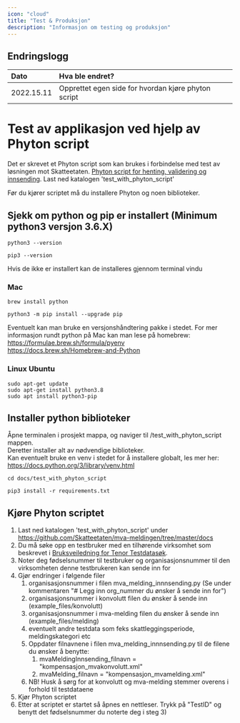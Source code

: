 ```yaml
---
icon: "cloud"
title: "Test & Produksjon"
description: "Informasjon om testing og produksjon"
---
```


## Endringslogg

| Dato       | Hva ble endret?                                     |
| :--------- |:----------------------------------------------------|
| 2022.15.11 | Opprettet egen side for hvordan kjøre phyton script |

# Test av applikasjon ved hjelp av Phyton script

Det er skrevet et Phyton script som kan brukes i forbindelse med test av løsningen mot Skatteetaten.
[Phyton script for henting, validering og innsending](https://github.com/Skatteetaten/mva-meldingen/blob/master/docs/test_with_phyton_script/mva_melding_innnsending.py).
Last ned katalogen 'test_with_phyton_script'

Før du kjører scriptet må du installere Phyton og noen biblioteker.

## Sjekk om python og pip er installert (Minimum python3 versjon 3.6.X)
    python3 --version

    pip3 --version

Hvis de ikke er installert kan de installeres gjennom terminal vindu

### Mac
    brew install python

    python3 -m pip install --upgrade pip

Eventuelt kan man bruke en versjonshåndtering pakke i stedet.
For mer informasjon rundt python på Mac kan man lese på homebrew: <br>
<a href="https://formulae.brew.sh/formula/pyenv" target="_blank">https://formulae.brew.sh/formula/pyenv <br>
<a href="https://docs.brew.sh/Homebrew-and-Python" target="_blank">https://docs.brew.sh/Homebrew-and-Python

### Linux Ubuntu
    sudo apt-get update
    sudo apt-get install python3.8
    sudo apt install python3-pip

## Installer python biblioteker
Åpne terminalen i prosjekt mappa, og naviger til /test_with_phyton_script mappen. <br>
Deretter installer alt av nødvendige biblioteker. <br>
Kan eventuelt bruke en venv i stedet for å installere globalt, 
les mer her: <a href="https://docs.python.org/3/library/venv.html" target="_blank">https://docs.python.org/3/library/venv.html

    cd docs/test_with_phyton_script

    pip3 install -r requirements.txt

## Kjøre Phyton scriptet
1. Last ned katalogen 'test_with_phyton_script' under https://github.com/Skatteetaten/mva-meldingen/tree/master/docs
2. Du må søke opp en testbruker med en tilhørende virksomhet som beskrevet i [Bruksveiledning for Tenor Testdatasøk](https://github.com/Skatteetaten/mva-meldingen/blob/master/docs/mvameldingen/test/Bruksveiledning_Tenor.pdf).
3. Noter deg fødselsnummer til testbruker og organisasjonsnummer til den virksomheten denne testbrukeren kan sende inn for
4. Gjør endringer i følgende filer
   1. organisasjonsnummer i filen mva_melding_innnsending.py (Se under kommentaren "# Legg inn org_nummer du ønsker å sende inn for")
   2. organisasjonsnummer i konvolutt filen du ønsker å sende inn (example_files/konvolutt)
   3. organisasjonsnummer i mva-melding filen du ønsker å sende inn (example_files/melding)
   4. eventuelt andre testdata som feks skattleggingsperiode, meldingskategori etc
   5. Oppdater filnavnene i filen mva_melding_innnsending.py til de filene du ønsker å benytte: 
      1. mvaMeldingInnsending_filnavn = "kompensasjon_mvakonvolutt.xml"
      2. mvaMelding_filnavn = "kompensasjon_mvamelding.xml"
   6. NB! Husk å sørg for at konvolutt og mva-melding stemmer overens i forhold til testdataene
5. Kjør Phyton scriptet
6. Etter at scriptet er startet så åpnes en nettleser. Trykk på "TestID" og benytt det fødselsnummer du noterte deg i steg 3)

